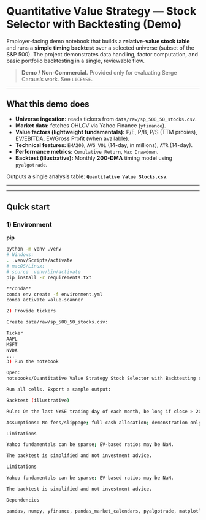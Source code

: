 # Quantitative Value Strategy — Stock Selector with Backtesting (Demo)

Employer-facing demo notebook that builds a **relative-value stock table** and runs a **simple timing backtest** over a selected universe (subset of the S&P 500). The project demonstrates data handling, factor computation, and basic portfolio backtesting in a single, reviewable flow.

> **Demo / Non-Commercial.** Provided only for evaluating Serge Caraus’s work. See `LICENSE`.

---

## What this demo does

- **Universe ingestion:** reads tickers from `data/raw/sp_500_50_stocks.csv`.
- **Market data:** fetches OHLCV via Yahoo Finance (`yfinance`).
- **Value factors (lightweight fundamentals):** P/E, P/B, P/S (TTM proxies), EV/EBITDA, EV/Gross Profit (when available).
- **Technical features:** `EMA200`, `AVG_VOL` (14-day, in millions), `ATR` (14-day).
- **Performance metrics:** `Cumulative Return`, `Max Drawdown`.
- **Backtest (illustrative):** Monthly **200-DMA** timing model using `pyalgotrade`.

Outputs a single analysis table: **`Quantitative Value Stocks.csv`**.

---


---

## Quick start

### 1) Environment

**pip**
```bash
python -m venv .venv
# Windows:
. .venv/Scripts/activate
# macOS/Linux:
# source .venv/bin/activate
pip install -r requirements.txt

**conda**
conda env create -f environment.yml
conda activate value-scanner

2) Provide tickers

Create data/raw/sp_500_50_stocks.csv:

Ticker
AAPL
MSFT
NVDA
...
3) Run the notebook

Open:
notebooks/Quantitative Value Strategy Stock Selector with Backtesting code for portfolio.ipynb

Run all cells. Export a sample output:

Backtest (illustrative)

Rule: On the last NYSE trading day of each month, be long if close > 200-DMA; otherwise stay in cash.

Assumptions: No fees/slippage; full-cash allocation; demonstration only.

Limitations

Yahoo fundamentals can be sparse; EV-based ratios may be NaN.

The backtest is simplified and not investment advice.

Limitations

Yahoo fundamentals can be sparse; EV-based ratios may be NaN.

The backtest is simplified and not investment advice.

Dependencies

pandas, numpy, yfinance, pandas_market_calendars, pyalgotrade, matplotlib (if plotting). See requirements.txt.


